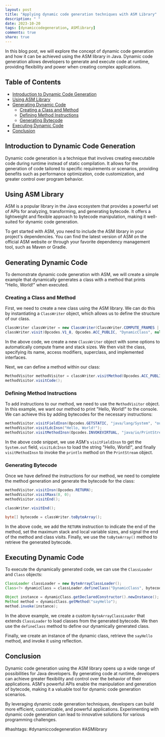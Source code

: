 ```yaml
---
layout: post
title: "Applying dynamic code generation techniques with ASM Library"
description: " "
date: 2023-10-20
tags: [dynamiccodegeneration, ASMlibrary]
comments: true
share: true
---
```


In this blog post, we will explore the concept of dynamic code generation and how it can be achieved using the ASM library in Java. Dynamic code generation allows developers to generate and execute code at runtime, providing flexibility and power when creating complex applications.

## Table of Contents
- [Introduction to Dynamic Code Generation](#introduction-to-dynamic-code-generation)
- [Using ASM Library](#using-asm-library)
- [Generating Dynamic Code](#generating-dynamic-code)
  - [Creating a Class and Method](#creating-a-class-and-method)
  - [Defining Method Instructions](#defining-method-instructions)
  - [Generating Bytecode](#generating-bytecode)
- [Executing Dynamic Code](#executing-dynamic-code)
- [Conclusion](#conclusion)

## Introduction to Dynamic Code Generation

Dynamic code generation is a technique that involves creating executable code during runtime instead of static compilation. It allows for the generation of code tailored to specific requirements or scenarios, providing benefits such as performance optimization, code customization, and greater control over program behavior.

## Using ASM Library

ASM is a popular library in the Java ecosystem that provides a powerful set of APIs for analyzing, transforming, and generating bytecode. It offers a lightweight and flexible approach to bytecode manipulation, making it well-suited for dynamic code generation.

To get started with ASM, you need to include the ASM library in your project's dependencies. You can find the latest version of ASM on the official ASM website or through your favorite dependency management tool, such as Maven or Gradle.

## Generating Dynamic Code

To demonstrate dynamic code generation with ASM, we will create a simple example that dynamically generates a class with a method that prints "Hello, World!" when executed.

### Creating a Class and Method

First, we need to create a new class using the ASM library. We can do this by instantiating a `ClassWriter` object, which allows us to define the structure of our class.

```java
ClassWriter classWriter = new ClassWriter(ClassWriter.COMPUTE_FRAMES | ClassWriter.COMPUTE_MAXS);
classWriter.visit(Opcodes.V1_8, Opcodes.ACC_PUBLIC, "DynamicClass", null, "java/lang/Object", null);
```

In the above code, we create a new `ClassWriter` object with some options to automatically compute frame and stack sizes. We then visit the class, specifying its name, access modifiers, superclass, and implemented interfaces.

Next, we can define a method within our class:

```java
MethodVisitor methodVisitor = classWriter.visitMethod(Opcodes.ACC_PUBLIC, "sayHello", "()V", null, null);
methodVisitor.visitCode();
```

### Defining Method Instructions

To add instructions to our method, we need to use the `MethodVisitor` object. In this example, we want our method to print "Hello, World!" to the console. We can achieve this by adding bytecodes for the necessary instructions:

```java
methodVisitor.visitFieldInsn(Opcodes.GETSTATIC, "java/lang/System", "out", "Ljava/io/PrintStream;");
methodVisitor.visitLdcInsn("Hello, World!");
methodVisitor.visitMethodInsn(Opcodes.INVOKEVIRTUAL, "java/io/PrintStream", "println", "(Ljava/lang/String;)V", false);
```

In the above code snippet, we use ASM's `visitFieldInsn` to get the `System.out` field, `visitLdcInsn` to load the string "Hello, World!", and finally `visitMethodInsn` to invoke the `println` method on the `PrintStream` object.

### Generating Bytecode

Once we have defined the instructions for our method, we need to complete the method generation and generate the bytecode for the class:

```java
methodVisitor.visitInsn(Opcodes.RETURN);
methodVisitor.visitMaxs(0, 0);
methodVisitor.visitEnd();

classWriter.visitEnd();

byte[] bytecode = classWriter.toByteArray();
```

In the above code, we add the `RETURN` instruction to indicate the end of the method, set the maximum stack and local variable sizes, and signal the end of the method and class visits. Finally, we use the `toByteArray()` method to retrieve the generated bytecode.

## Executing Dynamic Code

To execute the dynamically generated code, we can use the `ClassLoader` and `Class` objects:

```java
ClassLoader classLoader = new ByteArrayClassLoader();
Class<?> dynamicClass = classLoader.defineClass("DynamicClass", bytecode);

Object instance = dynamicClass.getDeclaredConstructor().newInstance();
Method method = dynamicClass.getMethod("sayHello");
method.invoke(instance);
```

In the above example, we create a custom `ByteArrayClassLoader` that extends `ClassLoader` to load classes from the generated bytecode. We then use the `defineClass` method to define our dynamically generated class.

Finally, we create an instance of the dynamic class, retrieve the `sayHello` method, and invoke it using reflection.

## Conclusion

Dynamic code generation using the ASM library opens up a wide range of possibilities for Java developers. By generating code at runtime, developers can achieve greater flexibility and control over the behavior of their applications. ASM's powerful APIs enable the manipulation and generation of bytecode, making it a valuable tool for dynamic code generation scenarios.

By leveraging dynamic code generation techniques, developers can build more efficient, customizable, and powerful applications. Experimenting with dynamic code generation can lead to innovative solutions for various programming challenges.

#hashtags: #dynamiccodegeneration #ASMlibrary